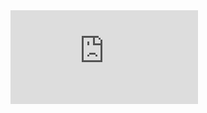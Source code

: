 <iframe src="https://tryhackme.com/api/v2/badges/public-profile?userPublicId=1798561" style='border:none;'></iframe>

